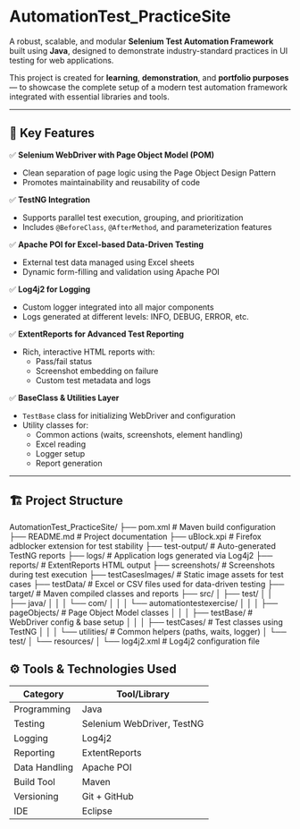 # AutomationTest_PracticeSite

A robust, scalable, and modular **Selenium Test Automation Framework** built using **Java**, designed to demonstrate industry-standard practices in UI testing for web applications.

This project is created for **learning**, **demonstration**, and **portfolio purposes** — to showcase the complete setup of a modern test automation framework integrated with essential libraries and tools.

---

## 🚀 Key Features

✅ **Selenium WebDriver with Page Object Model (POM)**  
- Clean separation of page logic using the Page Object Design Pattern  
- Promotes maintainability and reusability of code

✅ **TestNG Integration**  
- Supports parallel test execution, grouping, and prioritization  
- Includes `@BeforeClass`, `@AfterMethod`, and parameterization features

✅ **Apache POI for Excel-based Data-Driven Testing**  
- External test data managed using Excel sheets  
- Dynamic form-filling and validation using Apache POI

✅ **Log4j2 for Logging**  
- Custom logger integrated into all major components  
- Logs generated at different levels: INFO, DEBUG, ERROR, etc.

✅ **ExtentReports for Advanced Test Reporting**  
- Rich, interactive HTML reports with:
  - Pass/fail status  
  - Screenshot embedding on failure  
  - Custom test metadata and logs

✅ **BaseClass & Utilities Layer**  
- `TestBase` class for initializing WebDriver and configuration  
- Utility classes for:
  - Common actions (waits, screenshots, element handling)  
  - Excel reading  
  - Logger setup  
  - Report generation

---

## 🏗️ Project Structure

AutomationTest_PracticeSite/
├── pom.xml                      # Maven build configuration
├── README.md                    # Project documentation
├── uBlock.xpi                   # Firefox adblocker extension for test stability
├── test-output/                 # Auto-generated TestNG reports
├── logs/                        # Application logs generated via Log4j2
├── reports/                     # ExtentReports HTML output
├── screenshots/                 # Screenshots during test execution
├── testCasesImages/             # Static image assets for test cases
├── testData/                    # Excel or CSV files used for data-driven testing
├── target/                      # Maven compiled classes and reports
├── src/
│   ├── test/
│   │   ├── java/
│   │   │   └── com/
│   │   │       └── automationtestexercise/
│   │   │           ├── pageObjects/     # Page Object Model classes
│   │   │           ├── testBase/        # WebDriver config & base setup
│   │   │           ├── testCases/       # Test classes using TestNG
│   │   │           └── utilities/       # Common helpers (paths, waits, logger)
│   └── test/
│       └── resources/
│           └── log4j2.xml       # Log4j2 configuration file


## ⚙️ Tools & Technologies Used

| Category       | Tool/Library                  |
|----------------|-------------------------------|
| Programming    | Java                          |
| Testing        | Selenium WebDriver, TestNG    |
| Logging        | Log4j2                        |
| Reporting      | ExtentReports                 |
| Data Handling  | Apache POI                    |
| Build Tool     | Maven                         |
| Versioning     | Git + GitHub                  |
| IDE            | Eclipse                       |




